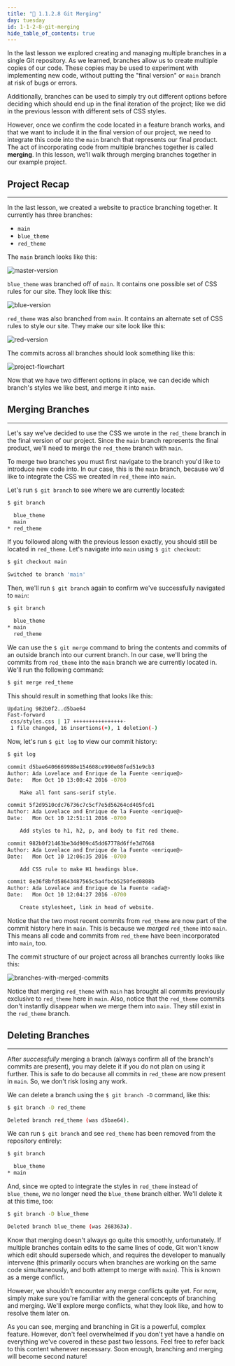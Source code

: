 ```yaml
---
title: "📓 1.1.2.8 Git Merging"
day: tuesday
id: 1-1-2-8-git-merging
hide_table_of_contents: true
---
```


In the last lesson we explored creating and managing multiple branches in a single Git repository. As we learned, branches allow us to create multiple copies of our code. These copies may be used to experiment with implementing new code, without putting the "final version" or `main` branch at risk of bugs or errors.

Additionally, branches can be used to simply try out different options before deciding which should end up in the final iteration of the project; like we did in the previous lesson with different sets of CSS styles.

However, once we confirm the code located in a feature branch works, and that we want to include it in the final version of our project, we need to integrate this code into the `main` branch that represents our final product. The act of incorporating code from multiple branches together is called **merging**. In this lesson, we'll walk through merging branches together in our example project.

## Project Recap

---

In the last lesson, we created a website to practice branching together. It currently has three branches:

* `main`
* `blue_theme`
* `red_theme`

The `main` branch looks like this:

![master-version](/images/INTRO/week1-html-css/Git+Branching+and+Merging+Lessons/test-site-blue-headers.png)

`blue_theme` was branched off of `main`. It contains one possible set of CSS rules for our site. They look like this:

![blue-version](/images/INTRO/week1-html-css/Git+Branching+and+Merging+Lessons/test-site-blue-theme.png)

`red_theme` was also branched from `main`. It contains an alternate set of CSS rules to style our site. They make our site look like this:

![red-version](/images/INTRO/week1-html-css/Git+Branching+and+Merging+Lessons/red-theme-with-sans-serif.png)

The commits across all branches should look something like this:

![project-flowchart](/images/INTRO/week1-html-css/Git+Branching+and+Merging+Lessons/flow-chart-3.png)

Now that we have two different options in place, we can decide which branch's styles we like best, and merge it into `main`.

## Merging Branches

---

Let's say we've decided to use the CSS we wrote in the `red_theme` branch in the final version of our project. Since the `main` branch represents the final product, we'll need to merge the `red_theme` branch with `main`.

To merge two branches you must first navigate to the branch you'd like to introduce new code into. In our case, this is the `main` branch, because we'd like to integrate the CSS we created in `red_theme` into `main`.

Let's run `$ git branch` to see where we are currently located:

```bash
$ git branch

  blue_theme
  main
* red_theme
```

If you followed along with the previous lesson exactly, you should still be located in `red_theme`. Let's navigate into `main` using `$ git checkout`:

```bash
$ git checkout main

Switched to branch 'main'
```

Then, we'll run `$ git branch` again to confirm we've successfully navigated to `main`:

```bash
$ git branch

  blue_theme
* main
  red_theme
```

We can use the `$ git merge` command to bring the contents and commits of an outside branch into our current branch. In our case, we'll bring the commits from `red_theme` into the `main` branch we are currently located in. We'll run the following command:

```bash
$ git merge red_theme
```

This should result in something that looks like this:

```bash
Updating 982b0f2..d5bae64
Fast-forward
 css/styles.css | 17 ++++++++++++++++-
 1 file changed, 16 insertions(+), 1 deletion(-)
```

Now, let's run `$ git log`  to view our commit history:

```bash
$ git log

commit d5bae6406669988e154608ce990e08fed51e9cb3
Author: Ada Lovelace and Enrique de la Fuente <enrique@>
Date:   Mon Oct 10 13:00:42 2016 -0700

    Make all font sans-serif style.

commit 5f2d9510cdc76736c7c5cf7e5d56264cd405fcd1
Author: Ada Lovelace and Enrique de la Fuente <enrique@>
Date:   Mon Oct 10 12:51:11 2016 -0700

    Add styles to h1, h2, p, and body to fit red theme.

commit 982b0f21463be34d909c45dd67778d6ffe3d7668
Author: Ada Lovelace and Enrique de la Fuente <enrique@>
Date:   Mon Oct 10 12:06:35 2016 -0700

    Add CSS rule to make H1 headings blue.

commit 8e36f8bfd58643487565c5a4fbcb5250fed0808b
Author: Ada Lovelace and Enrique de la Fuente <ada@>
Date:   Mon Oct 10 12:04:27 2016 -0700

    Create stylesheet, link in head of website.
```

Notice that the two most recent commits from `red_theme` are now part of the commit history here in `main`. This is because we _merged_ `red_theme` into `main`. This means all code and commits from `red_theme` have been incorporated into `main`, too.

The commit structure of our project across all branches currently looks like this:

![branches-with-merged-commits](/images/INTRO/week1-html-css/Git+Branching+and+Merging+Lessons/flow-chart-4.png)

Notice that merging `red_theme` with `main` has brought all commits previously exclusive to `red_theme` here in `main`. Also, notice that the `red_theme` commits don't instantly disappear when we merge them into `main`. They still exist in the `red_theme` branch.

## Deleting Branches

---

After _successfully_ merging a branch (always confirm all of the branch's commits are present), you may delete it if you do not plan on using it further. This is safe to do because all commits in `red_theme` are now present in `main`. So, we don't risk losing any work.

We can delete a branch using the `$ git branch -D` command, like this:

```bash
$ git branch -D red_theme

Deleted branch red_theme (was d5bae64).
```

We can run `$ git branch`  and see `red_theme` has been removed from the repository entirely:

```bash
$ git branch

  blue_theme
* main
```

And, since we opted to integrate the styles in `red_theme` instead of `blue_theme`, we no longer need the `blue_theme` branch either. We'll delete it at this time, too:

```bash
$ git branch -D blue_theme

Deleted branch blue_theme (was 268363a).
```

Know that merging doesn't always go quite this smoothly, unfortunately. If multiple branches contain edits to the same lines of code, Git won't know which edit should supersede which, and requires the developer to manually intervene (this primarily occurs when branches are working on the same code simultaneously, and both attempt to merge with `main`).  This is known as a merge conflict.

However, we shouldn't encounter any merge conflicts quite yet. For now, simply make sure you're familiar with the general concepts of branching and merging. We'll explore merge conflicts, what they look like, and how to resolve them later on.

As you can see, merging and branching in Git is a powerful, complex feature. However, don't feel overwhelmed if you don't yet have a handle on everything we've covered in these past two lessons. Feel free to refer back to this content whenever necessary. Soon enough, branching and merging will become second nature! 
